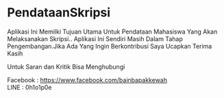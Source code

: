 # PendataanSkripsi

Aplikasi Ini Memilki Tujuan Utama Untuk Pendataan Mahasiswa Yang Akan Melaksanakan Skripsi..
Aplikasi Ini Sendiri Masih Dalam Tahap Pengembangan.Jika Ada Yang Ingin Berkontribusi Saya Ucapkan Terima Kasih

Untuk Saran dan Kritik Bisa Menghubungi

Facebook : https://www.facebook.com/bainbapakkewah
<br>
LINE : 0h1o1p0e
